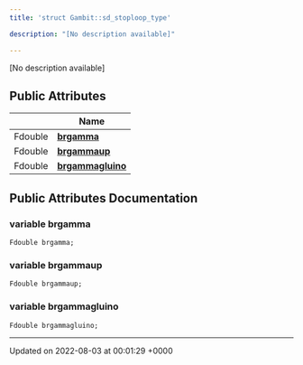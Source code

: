 ```yaml
---
title: 'struct Gambit::sd_stoploop_type'

description: "[No description available]"

---
```









[No description available]

## Public Attributes

|                | Name           |
| -------------- | -------------- |
| Fdouble | **[brgamma](/documentation/code/main/classes/structgambit_1_1sd__stoploop__type/#variable-brgamma)**  |
| Fdouble | **[brgammaup](/documentation/code/main/classes/structgambit_1_1sd__stoploop__type/#variable-brgammaup)**  |
| Fdouble | **[brgammagluino](/documentation/code/main/classes/structgambit_1_1sd__stoploop__type/#variable-brgammagluino)**  |

## Public Attributes Documentation

### variable brgamma

```
Fdouble brgamma;
```


### variable brgammaup

```
Fdouble brgammaup;
```


### variable brgammagluino

```
Fdouble brgammagluino;
```


-------------------------------

Updated on 2022-08-03 at 00:01:29 +0000